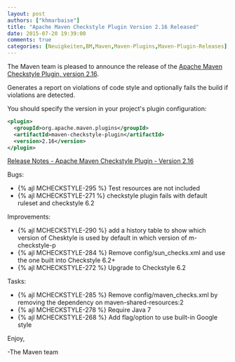 ```yaml
---
layout: post
authors: ["khmarbaise"]
title: "Apache Maven Checkstyle Plugin Version 2.16 Released"
date: 2015-07-20 19:39:00
comments: true
categories: [Neuigkeiten,BM,Maven,Maven-Plugins,Maven-Plugin-Releases]
---
```

The Maven team is pleased to announce the release of the 
[Apache Maven Checkstyle Plugin, version 2.16](http://maven.apache.org/plugins/maven-checkstyle-plugin/).

Generates a report on violations of code style and optionally fails the build if violations are detected.

You should specify the version in your project's plugin configuration:

``` xml
<plugin>
  <groupId>org.apache.maven.plugins</groupId>
  <artifactId>maven-checkstyle-plugin</artifactId>
  <version>2.16</version>
</plugin>
``` 

<!-- more -->

[Release Notes - Apache Maven Checkstyle Plugin - Version 2.16](https://issues.apache.org/jira/secure/ReleaseNote.jspa?projectId=12317223&version=12330406)

Bugs:

 * {% ajl MCHECKSTYLE-295 %} Test resources are not included
 * {% ajl MCHECKSTYLE-271 %} checkstyle plugin fails with default ruleset and checkstyle 6.2

Improvements:

 * {% ajl MCHECKSTYLE-290 %} add a history table to show which version of Chesktyle is used by default in which version of m-checkstyle-p
 * {% ajl MCHECKSTYLE-284 %} Remove config/sun_checks.xml and use the one built into Checkstyle 6.2+
 * {% ajl MCHECKSTYLE-272 %} Upgrade to Checkstyle 6.2

Tasks:

 * {% ajl MCHECKSTYLE-285 %} Remove config/maven_checks.xml by removing the dependency on maven-shared-resources:2
 * {% ajl MCHECKSTYLE-278 %} Require Java 7
 * {% ajl MCHECKSTYLE-268 %} Add flag/option to use built-in Google style


Enjoy,

-The Maven team

